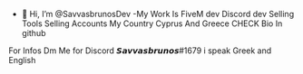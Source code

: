 - 👋 Hi, I’m @SavvasbrunosDev
-My Work Is FiveM dev
Discord dev
Selling Tools
Selling Accounts
My Country Cyprus And Greece 
CHECK Bio In github 
<!---
SavvasbrunosDev/SavvasbrunosDev is a ✨ special ✨ repository because its `README.md` (this file) appears on your GitHub profile.
You can click the Preview link to take a look at your changes.
--->
For Infos Dm Me for Discord 𝙎𝙖𝙫𝙫𝙖𝙨𝙗𝙧𝙪𝙣𝙤𝙨#1679
i speak Greek and English 
